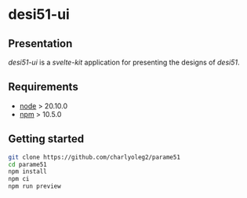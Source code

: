 desi51-ui
=========


Presentation
------------

*desi51-ui* is a *svelte-kit* application for presenting the designs of *desi51*.


Requirements
------------

- [node](https://nodejs.org) > 20.10.0
- [npm](https://docs.npmjs.com/cli) > 10.5.0


Getting started
---------------

```bash
git clone https://github.com/charlyoleg2/parame51
cd parame51
npm install
npm ci
npm run preview
```

